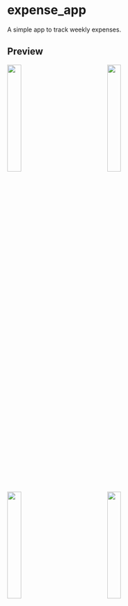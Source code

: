 # expense_app

A simple app to track weekly expenses.

## Preview
<img src="https://github.com/danuhadi-w/expense_app/assets/131933367/134321d3-4a0b-496c-9211-cf1c1ba8a15c" width="25%" height="25%" class="my-image">

<img src="https://github.com/danuhadi-w/expense_app/assets/131933367/45c372b4-9c95-40e5-91da-adedd42d469b" width="25%" height="25%" class="my-image">

<img src="https://github.com/danuhadi-w/expense_app/assets/131933367/f2c63549-66b3-4c30-87fb-9c799ce16ded" width="25%" height="25%" class="my-image">

<img src="https://github.com/danuhadi-w/expense_app/assets/131933367/a3953d5d-8db8-4ebf-a39a-49734f4764e7" width="25%" height="25%" class="my-image">

<style>
    .my-image {
        margin-right: 100px;
    }
</style>

